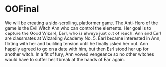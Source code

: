 OOFinal
=======

We will be creating a side-scrolling, platformer game. The Anti-Hero of the game is the Evil Witch Ann who can control the elements. Her goal is to capture the Good Wizard, Earl, who is always just out of reach. Ann and Earl are classmates at Wizarding Academy No. 5. Earl became interested in Ann, flirting with her and building tension until he finally asked her out. Ann happily agreed to go on a date with him, but then Earl stood her up for another witch. In a fit of fury, Ann vowed vengeance so no other witches would have to suffer heartbreak at the hands of Earl again.
